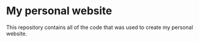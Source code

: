# My personal website

This repository contains all of the code that was used to create my personal website. 
